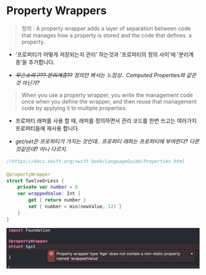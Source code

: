 # Property Wrappers

> 정의 : A property wrapper adds a layer of separation between code that manages how a property is stored and the code that defines. a property.


* '프로퍼티가 어떻게 저장되는지 관리' 하는것과 '프로퍼티의 정의 사이'에 '분리계층'을 추가합니다.

- *~~무슨소리구?? 분리계층??~~ 정의만 봐서는 느낌상.. Computed Properties와 같은것 아닌가?*


> When you use a property wrapper, you write the management code once when you define the wrapper, and then reuse that management code by applying it to multiple properties.

* 프로퍼티 래퍼를 사용 할 때, 래퍼를 정의하면서 관리 코드를 한번 쓰고는 여러가지 프로퍼티들에 재사용 합니다.

- *get/set은 프로퍼티가 가지는 것인데.. 프로퍼티 래퍼는 프로퍼티에 부여한다? 다른것같은데? 아니 다르지.*


```swift
//https://docs.swift.org/swift-book/LanguageGuide/Properties.html

@propertyWrapper
struct TwelveOrLess {
    private var number = 0
    var wrappedValue: Int {
        get { return number }
        set { number = min(newValue, 12) }
    }
}
```

![test](./img/1.png)
